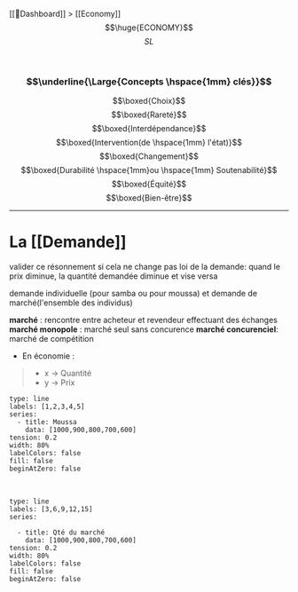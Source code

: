 [[📝Dashboard]] > [[Economy]]
<br/>
$$\huge{ECONOMY}$$
$$
SL
$$

<br/>

### $$\underline{\Large{Concepts \hspace{1mm} clés}}$$

$$\boxed{Choix}$$
$$\boxed{Rareté}$$
$$\boxed{Interdépendance}$$
$$\boxed{Intervention(de \hspace{1mm} l'état)}$$
$$\boxed{Changement}$$
$$\boxed{Durabilité \hspace{1mm}ou \hspace{1mm} Soutenabilité}$$
$$\boxed{Équité}$$
$$\boxed{Bien-être}$$
___
# La [[Demande]]



valider ce résonnement si cela ne change pas
loi de la demande: quand le prix diminue, la quantité demandée diminue et vise versa

demande individuelle (pour samba ou pour moussa) et demande de marché(l'ensemble des individus)



**marché** : rencontre entre acheteur et revendeur effectuant des échanges
**marché monopole** : marché seul sans concurence
**marché concurenciel**: marché de compétition

- En économie : 
>- x $\rightarrow$ Quantité 
>-  y $\rightarrow$ Prix



```chart
type: line
labels: [1,2,3,4,5]
series:
  - title: Moussa
    data: [1000,900,800,700,600]
tension: 0.2
width: 80%
labelColors: false
fill: false
beginAtZero: false
```

<br/>

```chart
type: line
labels: [3,6,9,12,15]
series:

  - title: Qté du marché
    data: [1000,900,800,700,600]
tension: 0.2
width: 80%
labelColors: false
fill: false
beginAtZero: false
```

